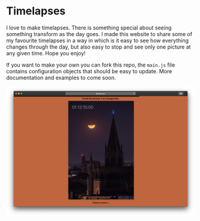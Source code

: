 # Timelapses
I love to make timelapses. There is something special about seeing something transform as the day goes. I made this website to share some of my favourite timelapses in a way in which is it easy to see how everything changes through the day, but also easy to stop and see only one picture at any given time. Hope you enjoy!

If you want to make your own you can fork this repo, the `main.js` file contains configuration objects that should be easy to update. More documentation and examples to come soon.

![alt text](readme.png "Timelapses")
